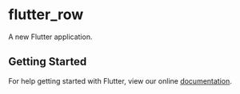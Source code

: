 # flutter_row

A new Flutter application.

## Getting Started

For help getting started with Flutter, view our online
[documentation](https://flutter.io/).
